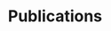 ---
title: "Publications"
layout: "publications" 
draft: false

# publications
publications:
  enable: true
  subtitle: "Our Publications"
  title: "Listings"
  block:
  - quote: "Personicle: Personal Chronicle of Life Events"
    name: "Very Large Databases (VLDB),  2014"
    designation: "Hangzhou, China"
    image: "images/user-img/05-i.jpg"
    authors: Laleh Jal, Da Huo, Hyungik Oh, Menfgan Tang 

  - quote: "From Multimedia Logs to Personal Chronicles"
    name: "ACM International Conference on Multimedia, 2017"
    designation: "Mountain View, USA"
    image: "images/user-img/06-i.jpg"
    authors: Hyungik Oh, Ramesh Jain 

  - quote: "Objective Self"
    name: "IEEE Multimedia, 2014"
    designation: ""
    image: "images/user-img/07-i.jpg"
    authors: Ramesh Jain, Laleh Jalali 

  - quote: "Multimodal food journalling"
    name: "ACM Conference on Multimedia, 2018"
    designation: "Seoul, South Korea"
    image: "images/user-img/08-i.jpg"
    authors: Hyungik Oh, Jonathan Nguyen, Soundarya Soundararajan, Ramesh Jain 

  - quote: "Assessing Mental Health in Emerging Adulthood through a Mental Health Navigator: A Study Protocol."
    name: "JMIR Research Protocols, 2021"
    designation: ""
    image: "images/user-img/09-i.jpg"
    authors: Asal Yunusova, Jocelyn Lai, Alexander P Rivera, Sirui Hu, Sina Labbaf, Amir M Rahmani, Nikil Dutt, Ramesh C Jain, Jessica L Borelli 

  - quote: "Health Multimedia: Lifestyle Recommendations Based on Diverse Observations"
    name: "ACM International Conference on Multimedia Retrieval, 2017"
    designation: "Bucharest, Romania"
    image: "images/user-img/10-i.jpg"
    authors: Nitish Nag, Vaibhav Pandey, Ramesh Jain

  - quote: "Personal Food Model"
    name: "ACM International Conference on Multimedia, 2021"
    designation: ""
    image: "images/user-img/10-i.jpg"
    authors: Ali Rostami, Vaibhav Pandey, Nitish Nag, Vesper Wang

  - quote: "Cross-modal Health State Estimation"
    name: "ACM International Conference on Multimedia, 2018"
    designation: "Seoul, South Korea"
    image: "images/user-img/10-i.jpg"
    authors: Nitish Nag, Vaibhav Pandey, Preston J Putzel, Hari Bhimaraju, Srikanth Krishnan, Ramesh Jain

  - quote: "Lifeblood of Health is Data"
    name: "IEEE Multimedia, 2022"
    designation: ""
    image: "images/user-img/10-i.jpg"
    authors: Ramesh Jain

  - quote: "A Navigational Approach to Health: Actionable Guidance for Improved Quality of Life"
    name: "IEEE Computer, 2019"
    designation: ""
    image: "images/user-img/10-i.jpg"
    authors: Nitish Nag, Ramesh Jain

  - quote: "Live personalized nutrition recommendation engine"
    name: "ACM International Conference on Multimedia, 2017"
    designation: "Mountain View, USA"
    image: "images/user-img/10-i.jpg"
    authors: Nitish Nag, Vaibhav Pandey, Ramesh Jain

  - quote: "Continuous Health Interface Event Retrieval"
    name: "ACM International Conference on Multimedia Retrieval, 2020"
    designation: "Dublin, Ireland"
    image: "images/user-img/10-i.jpg"
    authors: Vaibhav Pandey, Nitish Nag, Ramesh Jain
    
  - quote: "Personalized User Modelling for Context-Aware Lifestyle Recommendations to Improve Sleep"
    name: "ACM International Conference on Recommender Systems, 2020"
    designation: ""
    image: "images/user-img/10-i.jpg"
    authors: Vaibhav Pandey, Dhruv Deepak Upadhyay, Nitish Nag, Ramesh Jain

---